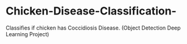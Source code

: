 # Chicken-Disease-Classification-
Classifies if chicken has Coccidiosis Disease. (Object Detection Deep Learning Project)
